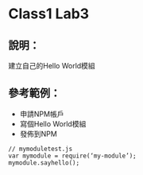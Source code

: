 Class1 Lab3
====

## 說明：

建立自己的Hello World模組

## 參考範例：

* 申請NPM帳戶
* 寫個Hello World模組
* 發佈到NPM

```
// mymoduletest.js
var mymodule = require(‘my-module’);
mymodule.sayhello();
```

